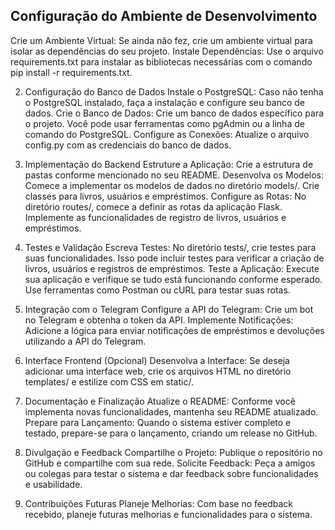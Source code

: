 ## Configuração do Ambiente de Desenvolvimento
Crie um Ambiente Virtual: Se ainda não fez, crie um ambiente virtual para isolar as dependências do seu projeto.
Instale Dependências: Use o arquivo requirements.txt para instalar as bibliotecas necessárias com o comando pip install -r requirements.txt.

2. Configuração do Banco de Dados
Instale o PostgreSQL: Caso não tenha o PostgreSQL instalado, faça a instalação e configure seu banco de dados.
Crie o Banco de Dados: Crie um banco de dados específico para o projeto. Você pode usar ferramentas como pgAdmin ou a linha de comando do PostgreSQL.
Configure as Conexões: Atualize o arquivo config.py com as credenciais do banco de dados.

3. Implementação do Backend
Estruture a Aplicação: Crie a estrutura de pastas conforme mencionado no seu README.
Desenvolva os Modelos: Comece a implementar os modelos de dados no diretório models/. Crie classes para livros, usuários e empréstimos.
Configure as Rotas: No diretório routes/, comece a definir as rotas da aplicação Flask. Implemente as funcionalidades de registro de livros, usuários e empréstimos.

4. Testes e Validação
Escreva Testes: No diretório tests/, crie testes para suas funcionalidades. Isso pode incluir testes para verificar a criação de livros, usuários e registros de empréstimos.
Teste a Aplicação: Execute sua aplicação e verifique se tudo está funcionando conforme esperado. Use ferramentas como Postman ou cURL para testar suas rotas.

5. Integração com o Telegram
Configure a API do Telegram: Crie um bot no Telegram e obtenha o token da API.
Implemente Notificações: Adicione a lógica para enviar notificações de empréstimos e devoluções utilizando a API do Telegram.

6. Interface Frontend (Opcional)
Desenvolva a Interface: Se deseja adicionar uma interface web, crie os arquivos HTML no diretório templates/ e estilize com CSS em static/.

7. Documentação e Finalização
Atualize o README: Conforme você implementa novas funcionalidades, mantenha seu README atualizado.
Prepare para Lançamento: Quando o sistema estiver completo e testado, prepare-se para o lançamento, criando um release no GitHub.

8. Divulgação e Feedback
Compartilhe o Projeto: Publique o repositório no GitHub e compartilhe com sua rede.
Solicite Feedback: Peça a amigos ou colegas para testar o sistema e dar feedback sobre funcionalidades e usabilidade.

9. Contribuições Futuras
Planeje Melhorias: Com base no feedback recebido, planeje futuras melhorias e funcionalidades para o sistema.